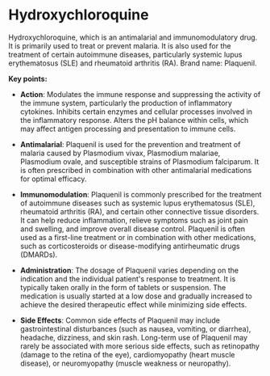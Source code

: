 # Hydroxychloroquine

Hydroxychloroquine, which is an antimalarial and immunomodulatory drug. It is primarily used to treat or prevent malaria. It is also used for the treatment of certain autoimmune diseases, particularly systemic lupus erythematosus (SLE) and rheumatoid arthritis (RA). Brand name: Plaquenil.

**Key points:**

* **Action**: Modulates the immune response and suppressing the activity of the immune system, particularly the production of inflammatory cytokines. Inhibits certain enzymes and cellular processes involved in the inflammatory response. Alters the pH balance within cells, which may affect antigen processing and presentation to immune cells.

* **Antimalarial**: Plaquenil is used for the prevention and treatment of malaria caused by Plasmodium vivax, Plasmodium malariae, Plasmodium ovale, and susceptible strains of Plasmodium falciparum. It is often prescribed in combination with other antimalarial medications for optimal efficacy.

* **Immunomodulation**: Plaquenil is commonly prescribed for the treatment of autoimmune diseases such as systemic lupus erythematosus (SLE), rheumatoid arthritis (RA), and certain other connective tissue disorders. It can help reduce inflammation, relieve symptoms such as joint pain and swelling, and improve overall disease control. Plaquenil is often used as a first-line treatment or in combination with other medications, such as corticosteroids or disease-modifying antirheumatic drugs (DMARDs).

* **Administration**: The dosage of Plaquenil varies depending on the indication and the individual patient's response to treatment. It is typically taken orally in the form of tablets or suspension. The medication is usually started at a low dose and gradually increased to achieve the desired therapeutic effect while minimizing side effects.

* **Side Effects**: Common side effects of Plaquenil may include gastrointestinal disturbances (such as nausea, vomiting, or diarrhea), headache, dizziness, and skin rash. Long-term use of Plaquenil may rarely be associated with more serious side effects, such as retinopathy (damage to the retina of the eye), cardiomyopathy (heart muscle disease), or neuromyopathy (muscle weakness or neuropathy).
